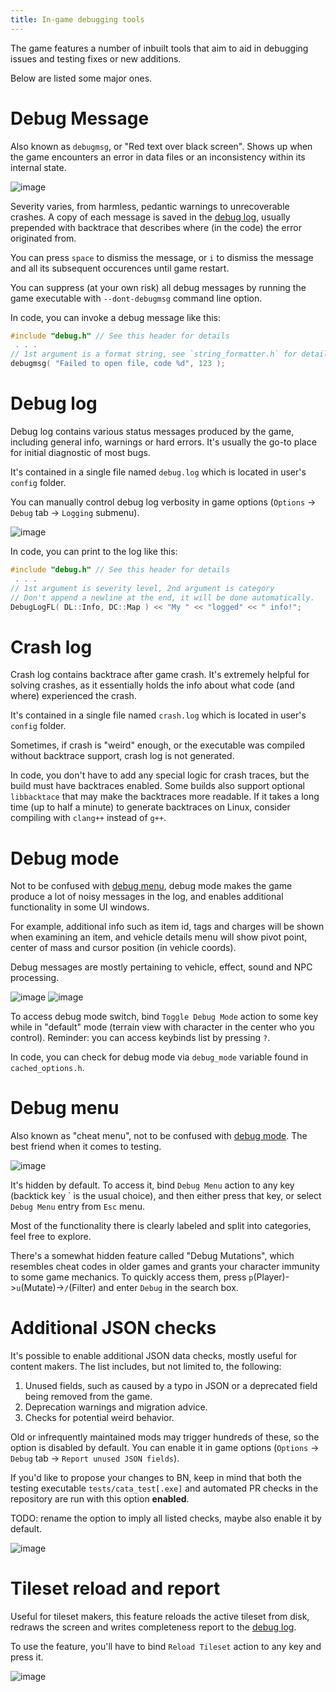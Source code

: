 ```yaml
---
title: In-game debugging tools
---
```


The game features a number of inbuilt tools that aim to aid in debugging issues and testing fixes or
new additions.

Below are listed some major ones.

# Debug Message

Also known as `debugmsg`, or "Red text over black screen". Shows up when the game encounters an
error in data files or an inconsistency within its internal state.

![image](https://user-images.githubusercontent.com/60584843/192118702-a214bdeb-6376-463d-88cd-2e17b89c4eeb.png)

Severity varies, from harmless, pedantic warnings to unrecoverable crashes. A copy of each message
is saved in the [debug log](#debug-log), usually prepended with backtrace that describes where (in
the code) the error originated from.

You can press `space` to dismiss the message, or `i` to dismiss the message and all its subsequent
occurences until game restart.

You can suppress (at your own risk) all debug messages by running the game executable with
`--dont-debugmsg` command line option.

In code, you can invoke a debug message like this:

```cpp
#include "debug.h" // See this header for details
 . . .
// 1st argument is a format string, see `string_formatter.h` for details
debugmsg( "Failed to open file, code %d", 123 );
```

# Debug log

Debug log contains various status messages produced by the game, including general info, warnings or
hard errors. It's usually the go-to place for initial diagnostic of most bugs.

It's contained in a single file named `debug.log` which is located in user's `config` folder.

You can manually control debug log verbosity in game options (`Options` -> `Debug` tab -> `Logging`
submenu).

![image](https://user-images.githubusercontent.com/60584843/192119510-adeb2df9-6698-452d-b68a-d329c3a71024.png)

In code, you can print to the log like this:

```cpp
#include "debug.h" // See this header for details
 . . .
// 1st argument is severity level, 2nd argument is category
// Don't append a newline at the end, it will be done automatically.
DebugLogFL( DL::Info, DC::Map ) << "My " << "logged" << " info!";
```

# Crash log

Crash log contains backtrace after game crash. It's extremely helpful for solving crashes, as it
essentially holds the info about what code (and where) experienced the crash.

It's contained in a single file named `crash.log` which is located in user's `config` folder.

Sometimes, if crash is "weird" enough, or the executable was compiled without backtrace support,
crash log is not generated.

In code, you don't have to add any special logic for crash traces, but the build must have
backtraces enabled. Some builds also support optional `libbacktace` that may make the backtraces
more readable. If it takes a long time (up to half a minute) to generate backtraces on Linux,
consider compiling with `clang++` instead of `g++`.

# Debug mode

Not to be confused with [debug menu](#debug-menu), debug mode makes the game produce a lot of noisy
messages in the log, and enables additional functionality in some UI windows.

For example, additional info such as item id, tags and charges will be shown when examining an item,
and vehicle details menu will show pivot point, center of mass and cursor position (in vehicle
coords).

Debug messages are mostly pertaining to vehicle, effect, sound and NPC processing.

![image](https://user-images.githubusercontent.com/60584843/192119060-c8257774-dcc5-4826-af1b-bc59898cdc7f.png)
![image](https://user-images.githubusercontent.com/60584843/192119544-84bb03c7-8a01-4c7d-9024-b8a540f337dc.png)

To access debug mode switch, bind `Toggle Debug Mode` action to some key while in "default" mode
(terrain view with character in the center who you control). Reminder: you can access keybinds list
by pressing `?`.

In code, you can check for debug mode via `debug_mode` variable found in `cached_options.h`.

# Debug menu

Also known as "cheat menu", not to be confused with [debug mode](#debug-mode). The best friend when
it comes to testing.

![image](https://user-images.githubusercontent.com/60584843/192119123-5aa81c1d-95c5-43ae-8b62-c2e494ead1a1.png)

It's hidden by default. To access it, bind `Debug Menu` action to any key (backtick key \` is the
usual choice), and then either press that key, or select `Debug Menu` entry from `Esc` menu.

Most of the functionality there is clearly labeled and split into categories, feel free to explore.

There's a somewhat hidden feature called "Debug Mutations", which resembles cheat codes in older
games and grants your character immunity to some game mechanics. To quickly access them, press
`p`(Player)->`u`(Mutate)->`/`(Filter) and enter `Debug` in the search box.

# Additional JSON checks

It's possible to enable additional JSON data checks, mostly useful for content makers. The list
includes, but not limited to, the following:

1. Unused fields, such as caused by a typo in JSON or a deprecated field being removed from the
   game.
2. Deprecation warnings and migration advice.
3. Checks for potential weird behavior.

Old or infrequently maintained mods may trigger hundreds of these, so the option is disabled by
default. You can enable it in game options (`Options` -> `Debug` tab ->
`Report unused JSON fields`).

If you'd like to propose your changes to BN, keep in mind that both the testing executable
`tests/cata_test[.exe]` and automated PR checks in the repository are run with this option
**enabled**.

TODO: rename the option to imply all listed checks, maybe also enable it by default.

![image](https://user-images.githubusercontent.com/60584843/192119882-5c45ed88-2dee-495a-8457-c767dbe2d53d.png)

# Tileset reload and report

Useful for tileset makers, this feature reloads the active tileset from disk, redraws the screen and
writes completeness report to the [debug log](#debug-log).

To use the feature, you'll have to bind `Reload Tileset` action to any key and press it.

![image](https://user-images.githubusercontent.com/60584843/192119479-cba0d733-af66-4ae0-94d9-5af33b13cfe3.png)
